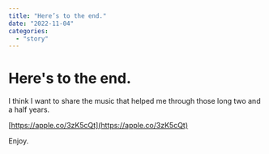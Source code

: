 ```yaml
---
title: "Here’s to the end."
date: "2022-11-04"
categories: 
  - "story"
---
```


# Here's to the end.

I think I want to share the music that helped me through those long two and a half years.

[https://apple.co/3zK5cQt](https://apple.co/3zK5cQt)

Enjoy.
